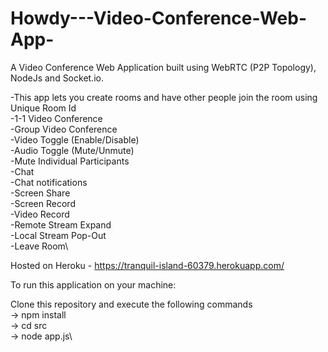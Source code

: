 # Howdy---Video-Conference-Web-App-

A Video Conference Web Application built using WebRTC (P2P Topology), NodeJs and Socket.io.

-This app lets you create rooms and have other people join the room using Unique Room Id\
-1-1 Video Conference\
-Group Video Conference\
-Video Toggle (Enable/Disable)\
-Audio Toggle (Mute/Unmute)\
-Mute Individual Participants\
-Chat\
-Chat notifications\
-Screen Share\
-Screen Record\
-Video Record\
-Remote Stream Expand\
-Local Stream Pop-Out\
-Leave Room\

Hosted on Heroku - https://tranquil-island-60379.herokuapp.com/

To run this application on your machine:

Clone this repository and execute the following commands\
-> npm install\
-> cd src\
-> node app.js\
